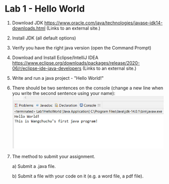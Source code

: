 # Lab 1 - Hello World


1. Download JDK https://www.oracle.com/java/technologies/javase-jdk14-downloads.html (Links to an external site.)

2. Install JDK (all default options)

3. Verify you have the right java version (open the Command Prompt)

4. Download and Install Eclipse/IntelliJ IDEA https://www.eclipse.org/downloads/packages/release/2020-06/r/eclipse-ide-java-developers (Links to an external site.)

5. Write and run a java project - "Hello World!"

6. There should be two sentences on the console (change a new line when you write the second sentence using your name):
![img.png](img.png)
7. The method to submit your assignment. 

    a) Submit a .java file.

    b) Submit a file with your code on it (e.g. a word file, a pdf file).

 
